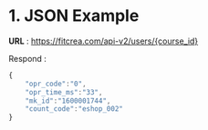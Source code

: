 # 1. JSON Example
**URL** : https://fitcrea.com/api-v2/users/{course_id}


Respond : 
```javascript
{
    "opr_code":"0",
    "opr_time_ms":"33",
    "mk_id":"1600001744",
    "count_code":"eshop_002"
}
```